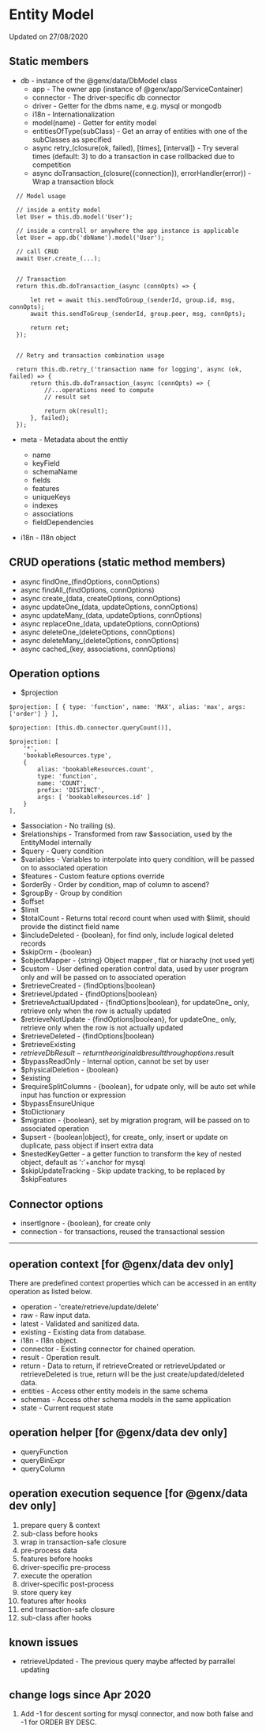 # Entity Model

Updated on 27/08/2020

## Static members

* db - instance of the @genx/data/DbModel class
    * app - The owner app (instance of @genx/app/ServiceContainer) 
    * connector - The driver-specific db connector
    * driver - Getter for the dbms name, e.g. mysql or mongodb
    * i18n - Internationalization
    * model(name) - Getter for entity model
    * entitiesOfType(subClass) - Get an array of entities with one of the subClasses as specified
    * async retry_(closure(ok, failed), [times], [interval]) - Try several times (default: 3) to do a transaction in case rollbacked due to competition
    * async doTransaction_(closure({connection}), errorHandler(error)) - Wrap a transaction block  

```
  // Model usage
  
  // inside a entity model
  let User = this.db.model('User');
  
  // inside a controll or anywhere the app instance is applicable
  let User = app.db('dbName').model('User');
  
  // call CRUD
  await User.create_(...);
  
  
  // Transaction
  return this.db.doTransaction_(async (connOpts) => {
      
      let ret = await this.sendToGroup_(senderId, group.id, msg, connOpts);
      await this.sendToGroup_(senderId, group.peer, msg, connOpts);

      return ret;
  });     
  
  
  // Retry and transaction combination usage
  
  return this.db.retry_('transaction name for logging', async (ok, failed) => {
      return this.db.doTransaction_(async (connOpts) => {
          //...operations need to compute
          // result set
          
          return ok(result);
      }, failed);
  });
```


* meta - Metadata about the enttiy
    * name 
    * keyField
    * schemaName
    * fields
    * features
    * uniqueKeys
    * indexes
    * associations
    * fieldDependencies


* i18n - I18n object

## CRUD operations (static method members)

* async findOne_(findOptions, connOptions) 
* async findAll_(findOptions, connOptions) 
* async create_(data, createOptions, connOptions) 
* async updateOne_(data, updateOptions, connOptions) 
* async updateMany_(data, updateOptions, connOptions) 
* async replaceOne_(data, updateOptions, connOptions) 
* async deleteOne_(deleteOptions, connOptions) 
* async deleteMany_(deleteOptions, connOptions) 
* async cached_(key, associations, connOptions)

## Operation options

* $projection
```
$projection: [ { type: 'function', name: 'MAX', alias: 'max', args: ['order'] } ],

$projection: [this.db.connector.queryCount()],

$projection: [
    '*',            
    'bookableResources.type',
    {
        alias: 'bookableResources.count',
        type: 'function', 
        name: 'COUNT',
        prefix: 'DISTINCT',
        args: [ 'bookableResources.id' ]
    }
],  

```
* $association - No trailing (s).
* $relationships - Transformed from raw $association, used by the EntityModel internally 
* $query - Query condition
* $variables - Variables to interpolate into query condition, will be passed on to associated operation
* $features - Custom feature options override
* $orderBy - Order by condition, map of column to ascend?
* $groupBy - Group by condition
* $offset
* $limit
* $totalCount - Returns total record count when used with $limit, should provide the distinct field name 
* $includeDeleted - {boolean}, for find only, include logical deleted records
* $skipOrm - {boolean}
* $objectMapper - {string} Object mapper , flat or hiarachy (not used yet)
* $custom - User defined operation control data, used by user program only and will be passed on to associated operation
* $retrieveCreated - {findOptions|boolean}
* $retrieveUpdated - {findOptions|boolean}
* $retrieveActualUpdated - {findOptions|boolean}, for updateOne_ only, retrieve only when the row is actually updated
* $retrieveNotUpdate - {findOptions|boolean}, for updateOne_ only, retrieve only when the row is not actually updated
* $retrieveDeleted - {findOptions|boolean}
* $retrieveExisting
* $retrieveDbResult - return the original db result through options.$result
* $bypassReadOnly - Internal option, cannot be set by user
* $physicalDeletion - {boolean}
* $existing
* $requireSplitColumns - {boolean}, for udpate only, will be auto set while input has function or expression
* $bypassEnsureUnique
* $toDictionary
* $migration - {boolean}, set by migration program, will be passed on to associated operation
* $upsert - {boolean|object}, for create_ only, insert or update on duplicate, pass object if insert extra data
* $nestedKeyGetter - a getter function to transform the key of nested object, default as ':'+anchor for mysql
* $skipUpdateTracking - Skip update tracking, to be replaced by $skipFeatures


## Connector options
* insertIgnore - {boolean}, for create only
* connection - for transactions, reused the transactional session

-----




## operation context [for @genx/data dev only]

There are predefined context properties which can be accessed in an entity operation as listed below.

* operation - 'create/retrieve/update/delete'
* raw - Raw input data. 
* latest - Validated and sanitized data.
* existing - Existing data from database.
* i18n - I18n object.
* connector - Existing connector for chained operation.
* result - Operation result.
* return - Data to return, if retrieveCreated or retrieveUpdated or retrieveDeleted is true, return will be the just create/updated/deleted data.
* entities - Access other entity models in the same schema
* schemas - Access other schema models in the same application
* state - Current request state

## operation helper [for @genx/data dev only]

* queryFunction
* queryBinExpr
* queryColumn

## operation execution sequence [for @genx/data dev only]

1. prepare query & context
2. sub-class before hooks
3. wrap in transaction-safe closure
4. pre-process data
5. features before hooks
6. driver-specific pre-process
7. execute the operation
8. driver-specific post-process
9. store query key 
10. features after hooks
11. end transaction-safe closure
12. sub-class after hooks

## known issues

* retrieveUpdated - The previous query maybe affected by parrallel updating

## change logs since Apr 2020

1. Add -1 for descent sorting for mysql connector, and now both false and -1 for ORDER BY DESC.


